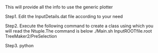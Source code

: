 This will provide all the info to use the generic plotter

Step1. Edit the InputDetails.dat file according to your need

Step2. Execute the following command to create a class using which you will read the Ntuple.The command is below
./Main.sh InputROOTfile.root  TreeMaker2/PreSelection

Step3. python 
